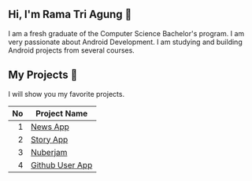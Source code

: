 ## Hi, I'm Rama Tri Agung 👋
I am a fresh graduate of the Computer Science Bachelor's program. I am very passionate about Android Development. I am studying and building Android projects from several courses.

## My Projects 📱
I will show you my favorite projects.

| No   | Project Name    |
|-----:|-----------------|
|     1| [News App](https://github.com/RTAgung/News-App)        |
|     2| [Story App](https://github.com/RTAgung/Dicoding-Android-Intermediate/tree/master/24-Submission2)       |
|     3| [Nuberjam](https://github.com/Nub-en-Nuber/NuberJam-Android)        |
|     4| [Github User App](https://github.com/RTAgung/Dicoding-Android-Fundamental/tree/master/Submission2) |
